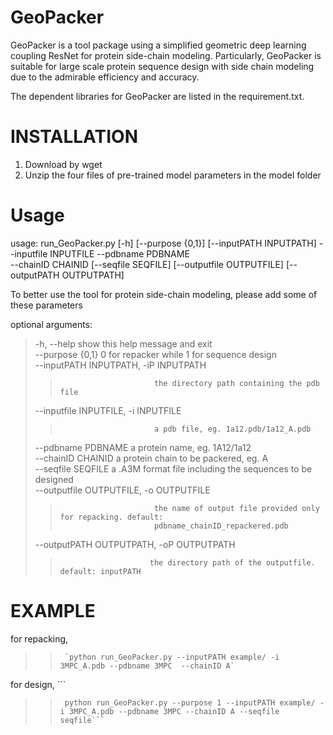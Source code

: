 # GeoPacker
GeoPacker is a tool package using a simplified geometric deep learning coupling ResNet for protein side-chain modeling. Particularly, GeoPacker is suitable for large scale protein sequence design with side chain modeling due to the admirable efficiency and accuracy.

The dependent libraries for GeoPacker are listed in the requirement.txt.

INSTALLATION
======================
1. Download by wget 
2. Unzip the four files of pre-trained model parameters in the model folder


Usage
======================
usage: run_GeoPacker.py [-h] [--purpose {0,1}] [--inputPATH INPUTPATH] --inputfile INPUTFILE --pdbname PDBNAME  
                        --chainID CHAINID [--seqfile SEQFILE] [--outputfile OUTPUTFILE] [--outputPATH OUTPUTPATH]  

To better use the tool for protein side-chain modeling, please add some of these parameters  

optional arguments:  
>    -h, --help            show this help message and exit  
>    --purpose {0,1}       0 for repacker while 1 for sequence design    
>    --inputPATH INPUTPATH, -iP INPUTPATH    
>>                          the directory path containing the pdb file  
>    --inputfile INPUTFILE, -i INPUTFILE  
>>                          a pdb file, eg. 1a12.pdb/1a12_A.pdb  
>    --pdbname PDBNAME     a protein name, eg. 1A12/1a12  
>    --chainID CHAINID     a protein chain to be packered, eg. A  
>    --seqfile SEQFILE     a .A3M format file including the sequences to be designed  
>    --outputfile OUTPUTFILE, -o OUTPUTFILE  
>>                          the name of output file provided only for repacking. default:  
>>                          pdbname_chainID_repackered.pdb  
>    --outputPATH OUTPUTPATH, -oP OUTPUTPATH  
>>                         the directory path of the outputfile. default: inputPATH  


EXAMPLE
=====================
for repacking,  
>>      `python run_GeoPacker.py --inputPATH example/ -i 3MPC_A.pdb --pdbname 3MPC  --chainID A`   


for design,  ```
>>      python run_GeoPacker.py --purpose 1 --inputPATH example/ -i 3MPC_A.pdb --pdbname 3MPC --chainID A --seqfile  seqfile```





